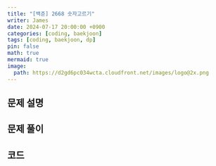 ```yaml
---
title: "[백준] 2668 숫자고르기"
writer: James
date: 2024-07-17 20:00:00 +0900
categories: [coding, baekjoon]
tags: [coding, baekjoon, dp]
pin: false
math: true
mermaid: true
image:
  path: https://d2gd6pc034wcta.cloudfront.net/images/logo@2x.png
---
```


## 문제 설명

## 문제 풀이

## 코드
```python

```